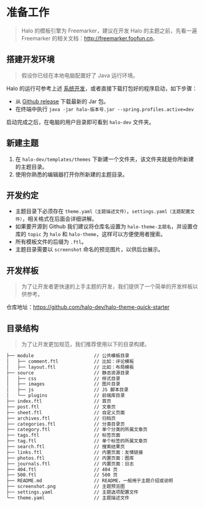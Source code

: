 # 准备工作

> Halo 的模板引擎为 Freemarker，建议在开发 Halo 的主题之前，先看一遍 Freemarker 的相关文档：<http://freemarker.foofun.cn>。

## 搭建开发环境

> 假设你已经在本地电脑配置好了 Java 运行环境。

Halo 的运行可参考上述 [系统开发](/develop/application/start.html)，或者直接下载打包好的程序启动，如下步骤：

- 从 [Github release](https://github.com/halo-dev/halo/releases) 下载最新的 Jar 包。
- 在终端中执行 `java -jar halo-版本号.jar --spring.profiles.active=dev`

启动完成之后，在电脑的用户目录即可看到 `halo-dev` 文件夹。

## 新建主题

1. 在 `halo-dev/templates/themes` 下新建一个文件夹，该文件夹就是你所新建的主题目录。
2. 使用你熟悉的编辑器打开你所新建的主题目录。

## 开发约定

- 主题目录下必须存在 `theme.yaml（主题描述文件）`，`settings.yaml（主题配置文件）`，相关格式在后面会详细讲解。
- 如果要开源到 Github 我们建议将仓库名设置为 `halo-theme-主题名`，并设置仓库的 `topic` 为 `halo` 和 `halo-theme`，这样可以方便使用者搜索。
- 所有模板文件的后缀为 `.ftl`。
- 主题目录需要以 `screenshot` 命名的预览图片，以供后台展示。

## 开发样板

> 为了让开发者更快速的上手主题的开发，我们提供了一个简单的开发样板以供参考。

仓库地址：<https://github.com/halo-dev/halo-theme-quick-starter>

## 目录结构

> 为了让开发更加规范，我们推荐使用以下的目录构建。

```bash
├── module                      // 公共模板目录
│   ├── comment.ftl             // 比如：评论模板
│   ├── layout.ftl              // 比如：布局模板
├── source                      // 静态资源目录
│   ├── css                     // 样式目录
│   ├── images                  // 图片目录
│   ├── js                      // JS 脚本目录
│   └── plugins                 // 前端库目录
├── index.ftl                   // 首页
├── post.ftl                    // 文章页
├── sheet.ftl                   // 自定义页面
├── archives.ftl                // 归档页
├── categories.ftl              // 分类目录页
├── category.ftl                // 单个分类的所属文章页
├── tags.ftl                    // 标签页面
├── tag.ftl                     // 单个标签的所属文章页
├── search.ftl                  // 搜索结果页
├── links.ftl                   // 内置页面：友情链接
├── photos.ftl                  // 内置页面：图库
├── journals.ftl                // 内置页面：日志
├── 404.ftl                     // 404 页
├── 500.ftl                     // 500 页
├── README.md                   // README，一般用于主题介绍或说明
├── screenshot.png              // 主题预览图
├── settings.yaml               // 主题选项配置文件
└── theme.yaml                  // 主题描述文件
```
